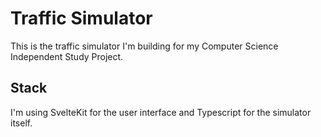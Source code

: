 # Traffic Simulator

This is the traffic simulator I'm building for my Computer Science Independent Study Project.

## Stack
I'm using SvelteKit for the user interface and Typescript for the simulator itself.